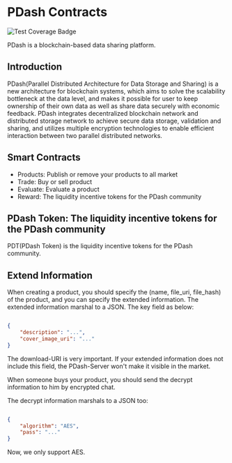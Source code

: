 # PDash Contracts

![Test Coverage Badge](https://img.shields.io/endpoint?url=https://gist.githubusercontent.com/zgljl2012/676521a4ad619576708a8aad39a1eaaa/raw/pdash_contracts__heads_main.json)

PDash is a blockchain-based data sharing platform.

## Introduction

PDash(Parallel Distributed Architecture for Data Storage and Sharing) is a new architecture for blockchain systems, which aims to solve the scalability bottleneck at the data level, and makes it possible for user to keep ownership of their own data as well as share data securely with economic feedback. PDash integrates decentralized blockchain network and distributed storage network to achieve secure data storage, validation and sharing, and utilizes multiple encryption technologies to enable efficient interaction between two parallel distributed networks.

## Smart Contracts

+ Products: Publish or remove your products to all market
+ Trade: Buy or sell product
+ Evaluate: Evaluate a product
+ Reward: The liquidity incentive tokens for the PDash community

## PDash Token: The liquidity incentive tokens for the PDash community

PDT(PDash Token) is the liquidity incentive tokens for the PDash community.

## Extend Information

When creating a product, you should specify the (name, file_uri, file_hash) of the product, and you can specify the extended information. The extended information marshal to a JSON. The key field as below:

```json

{
    "description": "...",
    "cover_image_uri": "..."
}

```

The download-URI is very important. If your extended information does not include this field, the PDash-Server won't make it visible in the market.

When someone buys your product, you should send the decrypt information to him by encrypted chat.

The decrypt information marshals to a JSON too:

```json

{
    "algorithm": "AES",
    "pass": "..."
}

```

Now, we only support AES.
